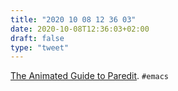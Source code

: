 ```yaml
---
title: "2020 10 08 12 36 03"
date: 2020-10-08T12:36:03+02:00
draft: false
type: "tweet"
---
```

[The Animated Guide to Paredit](http://danmidwood.com/content/2014/11/21/animated-paredit.html). `#emacs`
